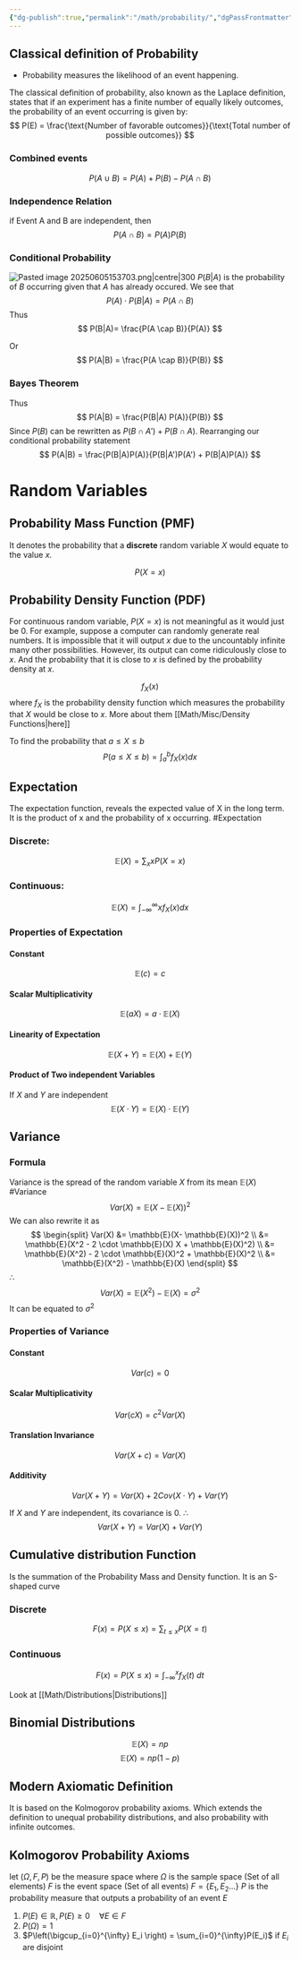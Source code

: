 ```yaml
---
{"dg-publish":true,"permalink":"/math/probability/","dgPassFrontmatter":true,"noteIcon":""}
---
```



## Classical definition of Probability 
- Probability measures the likelihood of an event happening. 

The classical definition of probability, also known as the Laplace definition, states that if an experiment has a finite number of equally likely outcomes, the probability of an event occurring is given by:
$$
P(E) = \frac{\text{Number of favorable outcomes}}{\text{Total number of possible outcomes}}
$$
### Combined events

$$
P(A \cup B) = P(A) + P(B) - P( A \cap B)
$$
### Independence Relation

if Event A and B are independent, then
$$
P(A \cap B) = P(A) P(B)
$$
### **Conditional Probability**

![Pasted image 20250605153703.png|centre|300](/img/user/Images/Pasted%20image%2020250605153703.png)
$P(B|A)$ is the probability of $B$ occurring given that $A$ has already occured. We see that 
$$
P(A) \cdot P(B|A) = P(A \cap B)
$$
Thus
$$
P(B|A)= \frac{P(A \cap B)}{P(A)}
$$

Or
$$
P(A|B) = \frac{P(A \cap B)}{P(B)}
$$
### **Bayes Theorem**
Thus
$$
P(A|B) = \frac{P(B|A) P(A)}{P(B)}
$$
Since $P(B)$ can be rewritten as $P(B \cap A') + P(B \cap A)$. Rearranging our conditional probability statement
$$
P(A|B) = \frac{P(B|A)P(A)}{P(B|A')P(A') + P(B|A)P(A)}
$$
# Random Variables
## Probability Mass Function (PMF)
It denotes the probability that a **discrete** random variable $X$ would equate to the value $x$. 

$$
P(X= x)
$$
## Probability Density Function (PDF)
For continuous random variable, $P(X = x)$ is not meaningful as it would just be 0. For example, suppose a computer can randomly generate real numbers. It is impossible that it will output $x$  due to the uncountably infinite many other possibilities. However, its output can come ridiculously close to $x$. And the probability that it is close to $x$ is defined by the probability density at $x$.

$$
f_X(x)
$$
where $f_X$ is the probability density function which measures the probability that $X$ would be close to $x$. More about them [[Math/Misc/Density Functions\|here]]

To find the probability that $a \leq X \leq b$
$$
P(a \leq X \leq b) = \int_a^b f_X(x) dx
$$
## Expectation

The expectation function, reveals the expected value of X in the long term. It is the product of x and the probability of x occurring. #Expectation
### Discrete:
$$
\mathbb{E}(X) = \sum_x{x P(X=x)}
$$
### Continuous:
$$
\mathbb{E}(X) = \int_{-\infty}^{\infty} x f_X(x) dx
$$


### Properties of Expectation

#### Constant
$$
\mathbb{E}(c) = c
$$
#### Scalar Multiplicativity
$$
\mathbb{E}(aX) = a \cdot \mathbb{E}(X)
$$
#### Linearity of Expectation
$$
\mathbb{E}(X + Y) = \mathbb{E}(X) + \mathbb{E}(Y)
$$
#### Product of Two independent Variables
If $X$ and $Y$ are independent
$$
\mathbb{E}(X \cdot Y) = \mathbb{E}(X)
\cdot \mathbb{E}(Y)$$
## Variance

### Formula
Variance is the spread of the random variable $X$ from its mean $\mathbb{E}(X)$ #Variance 
$$
Var(X) = \mathbb{E}(X-\mathbb{E}(X) )^2
$$
We can also rewrite it as
$$
\begin{split}
Var(X) &= \mathbb{E}(X- \mathbb{E}(X))^2 \\
&= \mathbb{E}(X^2 - 2 \cdot \mathbb{E}(X) X + \mathbb{E}(X)^2) \\
&= \mathbb{E}(X^2) - 2 \cdot \mathbb{E}(X)^2 + \mathbb{E}(X)^2 \\
&= \mathbb{E}(X^2) - \mathbb{E}(X)
\end{split}
$$
$\therefore$
$$
Var(X) = \mathbb{E}(X^2) - \mathbb{E}(X) = \sigma^2
$$
It can be equated to $\sigma^2$
### Properties of Variance
#### Constant
$$
Var(c) = 0
$$
#### Scalar Multiplicativity
$$
Var(cX ) = c^2 Var(X)
$$
#### Translation Invariance
$$
Var(X + c) = Var(X)
$$
#### Additivity
$$
Var(X + Y) = Var(X) + 2 Cov(X \cdot Y) + Var(Y)
$$

If $X$ and $Y$ are independent, its covariance is 0. $\therefore$
$$
Var(X + Y) = Var(X) + Var(Y)
$$

## Cumulative distribution Function

Is the summation of the Probability Mass and Density function. It is an S-shaped curve 
### Discrete
$$
F(x) = P( X \leq x) = \sum_{t \leq x} P(X = t)
$$
### Continuous 
$$
F(x) = P(X \leq x) = \int_{-\infty}^x f_X(t) \ dt 
$$

Look at [[Math/Distributions\|Distributions]]

## Binomial Distributions

$$
\mathbb{E}(X) = np
$$
$$
\mathbb{E}(X) = np(1-p)
$$
## Modern Axiomatic Definition

It is based on the Kolmogorov probability axioms. Which extends the definition to unequal probability distributions, and also probability with infinite outcomes.
## Kolmogorov Probability Axioms
let $(\Omega, F,P)$ be the measure space where 
$\Omega$ is the sample space (Set of all elements)
$F$ is the event space (Set of all events) $F = \{E_1, E_2 \dots \}$ 
$P$ is the probability measure that outputs a probability of an event $E$ 

1. $P(E) \in \mathbb{R}, P(E) \geq 0 \quad \forall E \in F$  
2. $P(\Omega) = 1$ 
3. $P\left(\bigcup_{i=0}^{\infty} E_i \right) = \sum_{i=0}^{\infty}P(E_i)$  if $E_i$ are disjoint


